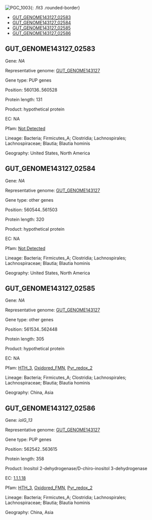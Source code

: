 ![PGC_1003](../static/images/Clusters_figure/PGC_1003.jpg){: .fit3 .rounded-border}

<ul id="myTab" class="nav nav-tabs">
  <li class="active">
        <a href="#tab1" data-toggle="tab">GUT_GENOME143127_02583</a>
  </li>
<li><a href="#tab2" data-toggle="tab">GUT_GENOME143127_02584</a></li>
<li><a href="#tab3" data-toggle="tab">GUT_GENOME143127_02585</a></li>
<li><a href="#tab4" data-toggle="tab">GUT_GENOME143127_02586</a></li>
</ul>

<div id="myTabContent" class="tab-content">
  <div class="tab-pane fade in active" id="tab1">

<h2 id="GUT_GENOME143127_02583">GUT_GENOME143127_02583</h2>
<p>Gene: <em>NA</em>
<p>Representative genome: <a href="https://www.ebi.ac.uk/metagenomics/genomes/MGYG-HGUT-02437">GUT_GENOME143127</a></p>
<p>Gene type: PUP genes</p>
<p>Position: 560136..560528</p>
<p>Protein length: 131</p>
<p>Product: hypothetical protein</p>
<p>EC: NA</p>
<p>Pfam: <a href="http://pfam.xfam.org/family/Not Detected">Not Detected</a></p>

<p>Lineage: Bacteria; Firmicutes_A; Clostridia; Lachnospirales; Lachnospiraceae; Blautia; Blautia hominis</p>
<p>Geography: United States, North America</p>
  </div>

  <div class="tab-pane fade" id="tab2">

<h2 id="GUT_GENOME143127_02584">GUT_GENOME143127_02584</h2>
<p>Gene: <em>NA</em></p>
<p>Representative genome: <a href="https://www.ebi.ac.uk/metagenomics/genomes/MGYG-HGUT-02437">GUT_GENOME143127</a></p>
<p>Gene type: other genes</p>
<p>Position: 560544..561503</p>
<p>Protein length: 320</p>
<p>Product: hypothetical protein</p>
<p>EC: NA</p>
<p>Pfam: <a href="http://pfam.xfam.org/family/Not Detected">Not Detected</a></p>

<p>Lineage: Bacteria; Firmicutes_A; Clostridia; Lachnospirales; Lachnospiraceae; Blautia; Blautia hominis</p>
<p>Geography: United States, North America</p>

  </div>
  <div class="tab-pane fade" id="tab3">

<h2 id="GUT_GENOME143127_02585">GUT_GENOME143127_02585</h2>
<p>Gene: <em>NA</em></p>
<p>Representative genome: <a href="https://www.ebi.ac.uk/metagenomics/genomes/MGYG-HGUT-02437">GUT_GENOME143127</a></p>
<p>Gene type: other genes</p>
<p>Position: 561534..562448</p>
<p>Protein length: 305</p>
<p>Product: hypothetical protein</p>
<p>EC: NA</p>
<p>Pfam: <a href="http://pfam.xfam.org/family/HTH_3">HTH_3</a>, <a href="http://pfam.xfam.org/family/Oxidored_FMN">Oxidored_FMN</a>, <a href="http://pfam.xfam.org/family/Pyr_redox_2">Pyr_redox_2</a></p>
<p>Lineage: Bacteria; Firmicutes_A; Clostridia; Lachnospirales; Lachnospiraceae; Blautia; Blautia hominis</p>
<p>Geography: China, Asia</p>

  </div>
  <div class="tab-pane fade" id="tab4">

<h2 id="GUT_GENOME143127_02586">GUT_GENOME143127_02586</h2>
<p>Gene: <em>iolG_13</em></p>
<p>Representative genome: <a href="https://www.ebi.ac.uk/metagenomics/genomes/MGYG-HGUT-02437">GUT_GENOME143127</a></p>
<p>Gene type: PUP genes</p>
<p>Position: 562542..563615</p>
<p>Protein length: 358</p>
<p>Product: Inositol 2-dehydrogenase/D-chiro-inositol 3-dehydrogenase</p>
<p>EC: <a href="https://www.brenda-enzymes.org/enzyme.php?ecno=1.1.1.18">1.1.1.18</a></p>
<p>Pfam: <a href="http://pfam.xfam.org/family/HTH_3">HTH_3</a>, <a href="http://pfam.xfam.org/family/Oxidored_FMN">Oxidored_FMN</a>, <a href="http://pfam.xfam.org/family/Pyr_redox_2">Pyr_redox_2</a></p>
<p>Lineage: Bacteria; Firmicutes_A; Clostridia; Lachnospirales; Lachnospiraceae; Blautia; Blautia hominis</p>
<p>Geography: China, Asia</p>

  </div>
</div>

